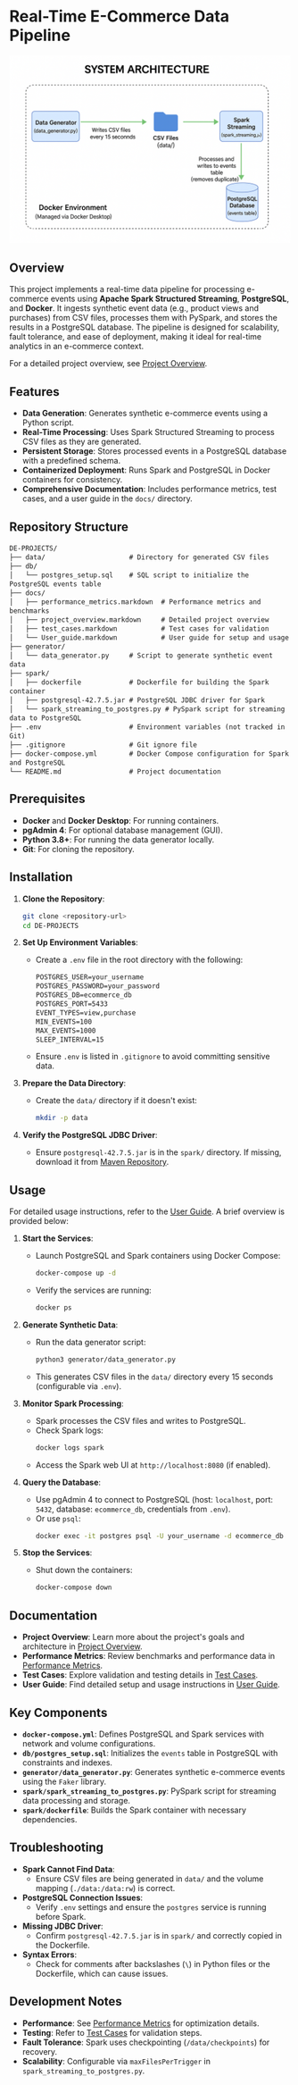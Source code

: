 # Real-Time E-Commerce Data Pipeline
![alt text](images/system_architecture.png)

## Overview
This project implements a real-time data pipeline for processing e-commerce events using **Apache Spark Structured Streaming**, **PostgreSQL**, and **Docker**. It ingests synthetic event data (e.g., product views and purchases) from CSV files, processes them with PySpark, and stores the results in a PostgreSQL database. The pipeline is designed for scalability, fault tolerance, and ease of deployment, making it ideal for real-time analytics in an e-commerce context.

For a detailed project overview, see [Project Overview](docs/project_overview.markdown).

## Features
- **Data Generation**: Generates synthetic e-commerce events using a Python script.
- **Real-Time Processing**: Uses Spark Structured Streaming to process CSV files as they are generated.
- **Persistent Storage**: Stores processed events in a PostgreSQL database with a predefined schema.
- **Containerized Deployment**: Runs Spark and PostgreSQL in Docker containers for consistency.
- **Comprehensive Documentation**: Includes performance metrics, test cases, and a user guide in the `docs/` directory.

## Repository Structure
```
DE-PROJECTS/
├── data/                     # Directory for generated CSV files
├── db/
│   └── postgres_setup.sql    # SQL script to initialize the PostgreSQL events table
├── docs/
│   ├── performance_metrics.markdown  # Performance metrics and benchmarks
│   ├── project_overview.markdown     # Detailed project overview
│   ├── test_cases.markdown           # Test cases for validation
│   └── User_guide.markdown           # User guide for setup and usage
├── generator/
│   └── data_generator.py     # Script to generate synthetic event data
├── spark/
│   ├── dockerfile            # Dockerfile for building the Spark container
│   ├── postgresql-42.7.5.jar # PostgreSQL JDBC driver for Spark
│   └── spark_streaming_to_postgres.py # PySpark script for streaming data to PostgreSQL
├── .env                      # Environment variables (not tracked in Git)
├── .gitignore                # Git ignore file
├── docker-compose.yml        # Docker Compose configuration for Spark and PostgreSQL
└── README.md                 # Project documentation
```

## Prerequisites
- **Docker** and **Docker Desktop**: For running containers.
- **pgAdmin 4**: For optional database management (GUI).
- **Python 3.8+**: For running the data generator locally.
- **Git**: For cloning the repository.

## Installation
1. **Clone the Repository**:
   ```bash
   git clone <repository-url>
   cd DE-PROJECTS
   ```

2. **Set Up Environment Variables**:
   - Create a `.env` file in the root directory with the following:
     ```
     POSTGRES_USER=your_username
     POSTGRES_PASSWORD=your_password
     POSTGRES_DB=ecommerce_db
     POSTGRES_PORT=5433
     EVENT_TYPES=view,purchase
     MIN_EVENTS=100
     MAX_EVENTS=1000
     SLEEP_INTERVAL=15
     ```
   - Ensure `.env` is listed in `.gitignore` to avoid committing sensitive data.

3. **Prepare the Data Directory**:
   - Create the `data/` directory if it doesn't exist:
     ```bash
     mkdir -p data
     ```

4. **Verify the PostgreSQL JDBC Driver**:
   - Ensure `postgresql-42.7.5.jar` is in the `spark/` directory. If missing, download it from [Maven Repository](https://mvnrepository.com/artifact/org.postgresql/postgresql/42.7.5).

## Usage
For detailed usage instructions, refer to the [User Guide](docs/User_guide.markdown). A brief overview is provided below:

1. **Start the Services**:
   - Launch PostgreSQL and Spark containers using Docker Compose:
     ```bash
     docker-compose up -d
     ```
   - Verify the services are running:
     ```bash
     docker ps
     ```

2. **Generate Synthetic Data**:
   - Run the data generator script:
     ```bash
     python3 generator/data_generator.py
     ```
   - This generates CSV files in the `data/` directory every 15 seconds (configurable via `.env`).

3. **Monitor Spark Processing**:
   - Spark processes the CSV files and writes to PostgreSQL.
   - Check Spark logs:
     ```bash
     docker logs spark
     ```
   - Access the Spark web UI at `http://localhost:8080` (if enabled).

4. **Query the Database**:
   - Use pgAdmin 4 to connect to PostgreSQL (host: `localhost`, port: `5432`, database: `ecommerce_db`, credentials from `.env`).
   - Or use `psql`:
     ```bash
     docker exec -it postgres psql -U your_username -d ecommerce_db
     ```

5. **Stop the Services**:
   - Shut down the containers:
     ```bash
     docker-compose down
     ```

## Documentation
- **Project Overview**: Learn more about the project's goals and architecture in [Project Overview](docs/project_overview.markdown).
- **Performance Metrics**: Review benchmarks and performance data in [Performance Metrics](docs/performance_metrics.markdown).
- **Test Cases**: Explore validation and testing details in [Test Cases](docs/test_cases.markdown).
- **User Guide**: Find detailed setup and usage instructions in [User Guide](docs/User_guide.markdown).

## Key Components
- **`docker-compose.yml`**: Defines PostgreSQL and Spark services with network and volume configurations.
- **`db/postgres_setup.sql`**: Initializes the `events` table in PostgreSQL with constraints and indexes.
- **`generator/data_generator.py`**: Generates synthetic e-commerce events using the `Faker` library.
- **`spark/spark_streaming_to_postgres.py`**: PySpark script for streaming data processing and storage.
- **`spark/dockerfile`**: Builds the Spark container with necessary dependencies.

## Troubleshooting
- **Spark Cannot Find Data**:
  - Ensure CSV files are being generated in `data/` and the volume mapping (`./data:/data:rw`) is correct.
- **PostgreSQL Connection Issues**:
  - Verify `.env` settings and ensure the `postgres` service is running before Spark.
- **Missing JDBC Driver**:
  - Confirm `postgresql-42.7.5.jar` is in `spark/` and correctly copied in the Dockerfile.
- **Syntax Errors**:
  - Check for comments after backslashes (`\`) in Python files or the Dockerfile, which can cause issues.

## Development Notes
- **Performance**: See [Performance Metrics](docs/performance_metrics.markdown) for optimization details.
- **Testing**: Refer to [Test Cases](docs/test_cases.markdown) for validation steps.
- **Fault Tolerance**: Spark uses checkpointing (`/data/checkpoints`) for recovery.
- **Scalability**: Configurable via `maxFilesPerTrigger` in `spark_streaming_to_postgres.py`.


